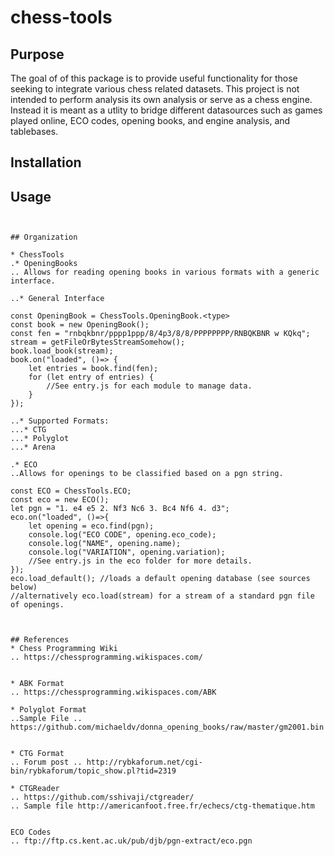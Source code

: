 # chess-tools

## Purpose

The goal of of this package is to provide useful functionality for those seeking to integrate various chess related datasets.  This project is not intended to perform analysis its own analysis or serve as a chess engine.  Instead it is meant as a utlity to bridge different datasources such as games played online, ECO codes, opening books, and engine analysis, and tablebases.  

## Installation

## Usage

```const ChessTools = require('chess-tools');


## Organization

* ChessTools
.* OpeningBooks
.. Allows for reading opening books in various formats with a generic interface.

..* General Interface
```
    const OpeningBook = ChessTools.OpeningBook.<type>
    const book = new OpeningBook();
    const fen = "rnbqkbnr/pppp1ppp/8/4p3/8/8/PPPPPPPP/RNBQKBNR w KQkq";
    stream = getFileOrBytesStreamSomehow();
    book.load_book(stream);
    book.on("loaded", ()=> {
        let entries = book.find(fen);
        for (let entry of entries) {
            //See entry.js for each module to manage data.
        }
    });
```
..* Supported Formats:
...* CTG
...* Polyglot
...* Arena

.* ECO
..Allows for openings to be classified based on a pgn string.
```
    const ECO = ChessTools.ECO;
    const eco = new ECO();
    let pgn = "1. e4 e5 2. Nf3 Nc6 3. Bc4 Nf6 4. d3";
    eco.on("loaded", ()=>{ 
        let opening = eco.find(pgn);
        console.log("ECO CODE", opening.eco_code);
        console.log("NAME", opening.name);
        console.log("VARIATION", opening.variation);
        //See entry.js in the eco folder for more details.
    });
    eco.load_default(); //loads a default opening database (see sources below)
    //alternatively eco.load(stream) for a stream of a standard pgn file of openings.
```


## References
* Chess Programming Wiki
.. https://chessprogramming.wikispaces.com/


* ABK Format 
.. https://chessprogramming.wikispaces.com/ABK

* Polyglot Format
..Sample File .. https://github.com/michaeldv/donna_opening_books/raw/master/gm2001.bin


* CTG Format
.. Forum post .. http://rybkaforum.net/cgi-bin/rybkaforum/topic_show.pl?tid=2319

* CTGReader
.. https://github.com/sshivaji/ctgreader/
.. Sample file http://americanfoot.free.fr/echecs/ctg-thematique.htm


ECO Codes
.. ftp://ftp.cs.kent.ac.uk/pub/djb/pgn-extract/eco.pgn